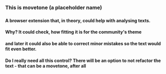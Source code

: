 ### This is movetone (a placeholder name)
### 
#### A browser extension that, in theory, could help with analysing texts. 
#### Why? It could check, how fitting it is for the community's theme
#### and later it could also be able to correct minor mistakes so the text would fit even better.
#### Do I really need all this control? There will be an option to not refactor the text - that can be a movetone, after all